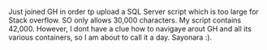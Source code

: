 Just joined GH in order tp upload a SQL Server script which is too large for Stack overflow. SO only allows 30,000 characters. My script contains 42,000.
However, I dont have a clue how to navigaye arout GH and all its various containers, so I am about to call it a day. Sayonara :).

